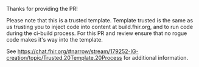 Thanks for providing the PR!

Please note that this is a trusted template. Template trusted is the same as us trusting you to inject code into content at 
build.fhir.org, and to run code during the ci-build process. For this PR and review ensure that no rogue code makes it's way into the template.

See https://chat.fhir.org/#narrow/stream/179252-IG-creation/topic/Trusted.20Template.20Process for additional information.
